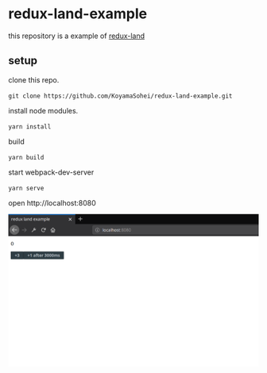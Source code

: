 redux-land-example 
=============

this repository is a example of [redux-land](https://github.com/KoyamaSohei/redux-land)

## setup

clone this repo.

`git clone https://github.com/KoyamaSohei/redux-land-example.git`

install node modules.

`yarn install`

build

`yarn build`

start webpack-dev-server

`yarn serve`

open http://localhost:8080

![screenshot](https://github.com/KoyamaSohei/redux-land-example/blob/master/assets/demo.png)